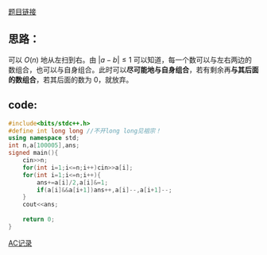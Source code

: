 [题目链接](https://www.luogu.com.cn/problem/AT_agc003_b)

## 思路：

可以 $O(n)$ 地从左扫到右。由 $|a-b|\leq1$ 可以知道，每一个数可以与左右两边的数组合，也可以与自身组合。此时可以**尽可能地与自身组合**，若有剩余再**与其后面的数组合**，若其后面的数为 $0$，就放弃。

## code:

```cpp
#include<bits/stdc++.h>
#define int long long //不开long long见祖宗！
using namespace std;
int n,a[100005],ans;
signed main(){
    cin>>n;
    for(int i=1;i<=n;i++)cin>>a[i];
    for(int i=1;i<=n;i++){
        ans+=a[i]/2,a[i]&=1;
        if(a[i]&&a[i+1])ans++,a[i]--,a[i+1]--;
    }
    cout<<ans;
    
    return 0;
}
```

[AC记录](https://atcoder.jp/contests/agc003/submissions/35787396)